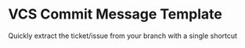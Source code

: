 # VCS Commit Message Template
Quickly extract the ticket/issue from your branch with a single shortcut 
